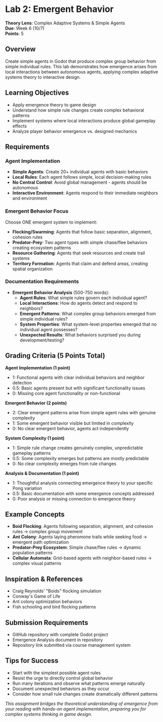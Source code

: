 # Lab 2: Emergent Behavior  
**Theory Lens**: Complex Adaptive Systems & Simple Agents  
**Due**: Week 6 (10/7)  
**Points**: 5

## Overview
Create simple agents in Godot that produce complex group behavior from simple individual rules. This lab demonstrates how emergence arises from local interactions between autonomous agents, applying complex adaptive systems theory to interactive design.

## Learning Objectives  
- Apply emergence theory to game design
- Understand how simple rule changes create complex behavioral patterns
- Implement systems where local interactions produce global gameplay effects
- Analyze player behavior emergence vs. designed mechanics

## Requirements

### Agent Implementation
- **Simple Agents**: Create 20+ individual agents with basic behaviors
- **Local Rules**: Each agent follows simple, local decision-making rules
- **No Central Control**: Avoid global management - agents should be autonomous
- **Interactive Environment**: Agents respond to their immediate neighbors and environment

### Emergent Behavior Focus
Choose ONE emergent system to implement:
- **Flocking/Swarming**: Agents that follow basic separation, alignment, cohesion rules
- **Predator-Prey**: Two agent types with simple chase/flee behaviors creating ecosystem patterns
- **Resource Gathering**: Agents that seek resources and create trail systems
- **Territory Formation**: Agents that claim and defend areas, creating spatial organization

### Documentation Requirements
- **Emergent Behavior Analysis** (500-750 words):
  - **Agent Rules**: What simple rules govern each individual agent?
  - **Local Interactions**: How do agents detect and respond to neighbors?
  - **Emergent Patterns**: What complex group behaviors emerged from simple individual rules?
  - **System Properties**: What system-level properties emerged that no individual agent possesses?
  - **Unexpected Results**: What behaviors surprised you during development/testing?

## Grading Criteria (5 Points Total)

**Agent Implementation (1 point)**
- 1: Functional agents with clear individual behaviors and neighbor detection
- 0.5: Basic agents present but with significant functionality issues
- 0: Missing core agent functionality or non-functional

**Emergent Behavior (2 points)**
- 2: Clear emergent patterns arise from simple agent rules with genuine complexity
- 1: Some emergent behavior visible but limited in complexity
- 0: No clear emergent behavior, agents act independently

**System Complexity (1 point)**
- 1: Simple rule change creates genuinely complex, unpredictable gameplay patterns
- 0.5: Some complexity emerges but patterns are mostly predictable
- 0: No clear complexity emerges from rule changes

**Analysis & Documentation (1 point)**
- 1: Thoughtful analysis connecting emergence theory to your specific Pong variation
- 0.5: Basic documentation with some emergence concepts addressed
- 0: Poor analysis or missing connection to emergence theory

## Example Concepts
- **Boid Flocking**: Agents following separation, alignment, and cohesion rules → complex group movement
- **Ant Colony**: Agents laying pheromone trails while seeking food → emergent path optimization
- **Predator-Prey Ecosystem**: Simple chase/flee rules → dynamic population patterns
- **Cellular Automata**: Grid-based agents with neighbor-based rules → complex visual patterns

## Inspiration & References
- Craig Reynolds' "Boids" flocking simulation
- Conway's Game of Life  
- Ant colony optimization behaviors
- Fish schooling and bird flocking patterns

## Submission Requirements  
- GitHub repository with complete Godot project
- Emergence Analysis document in repository  
- Repository link submitted via course management system

## Tips for Success
- Start with the simplest possible agent rules
- Resist the urge to directly control global behavior  
- Run many iterations and observe what patterns emerge naturally
- Document unexpected behaviors as they occur
- Consider how small rule changes create dramatically different patterns

*This assignment bridges the theoretical understanding of emergence from your reading with hands-on agent implementation, preparing you for complex systems thinking in game design.*